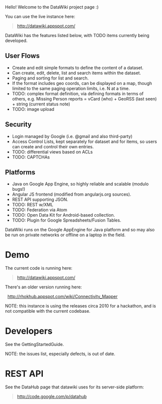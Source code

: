 Hello!  Welcome to the DataWiki project page :)

You can use the live instance here:

> http://datawiki.appspot.com/

DataWiki has the features listed below, with TODO items currently being developed.

## User Flows ##
  * Create and edit simple formats to define the content of a dataset.
  * Can create, edit, delete, list and search items within the dataset.
  * Paging and sorting for list and search.
  * If the format includes geo coords, can be displayed on a map, though limited to the same paging operation limits, i.e. N at a time.
  * TODO: complex format definition, via defining formats in terms of others, e.g. Missing Person reports = vCard (who) + GeoRSS (last seen) + string (current status note)
  * TODO: image upload

## Security ##
  * Login managed by Google (i.e. @gmail and also third-party)
  * Access Control Lists, kept separately for dataset and for items, so users can create and control their own entries.
  * TODO: differential views based on ACLs
  * TODO: CAPTCHAs

## Platforms ##
  * Java on Google App Engine, so highly reliable and scalable (modulo bugs!)
  * Angular JS frontend (modified from angularjs.org sources).
  * REST API supporting JSON.
  * TODO: REST w/XML
  * TODO: Federation via Atom
  * TODO: Open Data Kit for Android-based collection.
  * TODO: Plugin for Google Spreadsheets/Fusion Tables.

DataWiki runs on the Google AppEngine for Java platform and so may also be run on private networks or offline on a laptop in the field.

# Demo #

The current code is running here:

> http://datawiki.appspot.com/


There's an older version running here:

  http://rhokhub.appspot.com/wiki/Connectivity_Mapper

NOTE: this instance is using the releases circa 2010 for a hackathon, and is not compatible with the current codebase.

# Developers #

See the GettingStartedGuide.

NOTE: the issues list, especially defects, is out of date.

# REST API #

See the DataHub page that datawiki uses for its server-side platform:

> http://code.google.com/p/datahub